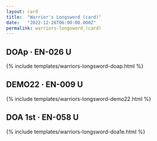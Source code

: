```yaml
---
layout: card
title:  "Warrior's Longsword (card)"
date:   "2022-12-26T06:00:00.000Z"
permalink: warriors-longsword_(card)
---
```


## DOAp &middot; EN-026 U

{% include templates/warriors-longsword-doap.html %}


## DEMO22 &middot; EN-009 U

{% include templates/warriors-longsword-demo22.html %}


## DOA 1st &middot; EN-058 U

{% include templates/warriors-longsword-doa1e.html %}
